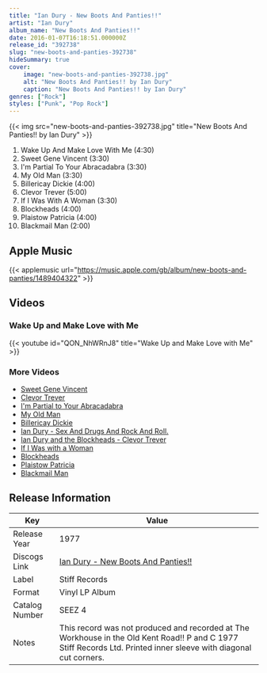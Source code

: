 ```yaml
---
title: "Ian Dury - New Boots And Panties!!"
artist: "Ian Dury"
album_name: "New Boots And Panties!!"
date: 2016-01-07T16:18:51.000000Z
release_id: "392738"
slug: "new-boots-and-panties-392738"
hideSummary: true
cover:
    image: "new-boots-and-panties-392738.jpg"
    alt: "New Boots And Panties!! by Ian Dury"
    caption: "New Boots And Panties!! by Ian Dury"
genres: ["Rock"]
styles: ["Punk", "Pop Rock"]
---
```


{{< img src="new-boots-and-panties-392738.jpg" title="New Boots And Panties!! by Ian Dury" >}}

<!-- section break -->

1. Wake Up And Make Love With Me (4:30)
2. Sweet Gene Vincent (3:30)
3. I'm Partial To Your Abracadabra (3:30)
4. My Old Man (3:30)
5. Billericay Dickie (4:00)
6. Clevor Trever (5:00)
7. If I Was With A Woman (3:30)
8. Blockheads (4:00)
9. Plaistow Patricia (4:00)
10. Blackmail Man (2:00)

<!-- section break -->




## Apple Music
{{< applemusic url="https://music.apple.com/gb/album/new-boots-and-panties/1489404322" >}}





## Videos
### Wake Up and Make Love with Me
{{< youtube id="QON_NhWRnJ8" title="Wake Up and Make Love with Me" >}}<br>

### More Videos

- [Sweet Gene Vincent](https://www.youtube.com/watch?v=DveyHAHfJi8)
- [Clevor Trever](https://www.youtube.com/watch?v=voPgKKQeASw)
- [I'm Partial to Your Abracadabra](https://www.youtube.com/watch?v=beuHVDVvW9A)
- [My Old Man](https://www.youtube.com/watch?v=AVz5vTpVTHg)
- [Billericay Dickie](https://www.youtube.com/watch?v=6Hi2zGVRiEA)
- [Ian Dury - Sex And Drugs And Rock And Roll.](https://www.youtube.com/watch?v=dvhoSAKLztM)
- [Ian Dury and the Blockheads - Clevor Trever](https://www.youtube.com/watch?v=ViLPwp387DI)
- [If I Was with a Woman](https://www.youtube.com/watch?v=KkfGXd6_Iak)
- [Blockheads](https://www.youtube.com/watch?v=PmHEG4CWytM)
- [Plaistow Patricia](https://www.youtube.com/watch?v=mRbnbcJgOVE)
- [Blackmail Man](https://www.youtube.com/watch?v=_DpXnETmHnU)


## Release Information
|  Key           | Value                                                |
| ---------------| ---------------------------------------------------- |
| Release Year   | 1977                                   |
| Discogs Link   | [Ian Dury - New Boots And Panties!!](https://www.discogs.com/release/392738-Ian-Dury-New-Boots-And-Panties) |
| Label          | Stiff Records |
| Format         | Vinyl LP Album |
| Catalog Number | SEEZ 4 |
| Notes | This record was not produced and recorded at The Workhouse in the Old Kent Road!! P and C 1977 Stiff Records Ltd.  Printed inner sleeve with diagonal cut corners.   |